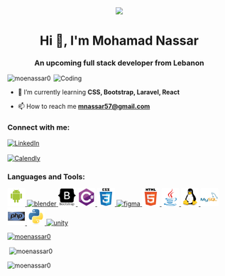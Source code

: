 <div align="center"><img src="https://user-images.githubusercontent.com/112478303/187738664-4905c479-c966-43df-a0d0-822624ff562d.png"></div>
<h1 align="center">Hi 👋, I'm Mohamad Nassar</h1>
<h3 align="center">An upcoming full stack developer from Lebanon</h3>
<img align="right" alt="Coding" width="400" src="https://i.pinimg.com/originals/e4/26/70/e426702edf874b181aced1e2fa5c6cde.gif">
<p align="left"> <img src="https://komarev.com/ghpvc/?username=moenassar0&label=Profile%20views&color=0e75b6&style=flat" alt="moenassar0" /> </p>



- 🌱 I’m currently learning **CSS, Bootstrap, Laravel, React**

- 📫 How to reach me **mnassar57@gmail.com**

<h3 align="left">Connect with me:</h3>
<div style="display:flex;flex-direction:column;"> 
<a href="https://www.linkedin.com/in/mohamad-nassar-73aa07253/"><img src="https://upload.wikimedia.org/wikipedia/commons/0/01/LinkedIn_Logo.svg" alt="LinkedIn" width="110" height="40"/></a>
  <br />
<a href="https://calendly.com/mohamad-nassar"><img src="https://assets.website-files.com/611ba8df24df397a474a2f9c/620fd4f6f41d5f5322f81502_Calendly-Logo.png" alt="Calendly" width=130 height=100 /></a>
  </div>
<p align="left">
</p>



<h3 align="left">Languages and Tools:</h3>
<p align="left"> <a href="https://developer.android.com" target="_blank" rel="noreferrer"> <img src="https://raw.githubusercontent.com/devicons/devicon/master/icons/android/android-original-wordmark.svg" alt="android" width="40" height="40"/> </a> <a href="https://www.blender.org/" target="_blank" rel="noreferrer"> <img src="https://download.blender.org/branding/community/blender_community_badge_white.svg" alt="blender" width="40" height="40"/> </a> <a href="https://getbootstrap.com" target="_blank" rel="noreferrer"> <img src="https://raw.githubusercontent.com/devicons/devicon/master/icons/bootstrap/bootstrap-plain-wordmark.svg" alt="bootstrap" width="40" height="40"/> </a> <a href="https://www.w3schools.com/cs/" target="_blank" rel="noreferrer"> <img src="https://raw.githubusercontent.com/devicons/devicon/master/icons/csharp/csharp-original.svg" alt="csharp" width="40" height="40"/> </a> <a href="https://www.w3schools.com/css/" target="_blank" rel="noreferrer"> <img src="https://raw.githubusercontent.com/devicons/devicon/master/icons/css3/css3-original-wordmark.svg" alt="css3" width="40" height="40"/> </a> <a href="https://www.figma.com/" target="_blank" rel="noreferrer"> <img src="https://www.vectorlogo.zone/logos/figma/figma-icon.svg" alt="figma" width="40" height="40"/> </a> <a href="https://www.w3.org/html/" target="_blank" rel="noreferrer"> <img src="https://raw.githubusercontent.com/devicons/devicon/master/icons/html5/html5-original-wordmark.svg" alt="html5" width="40" height="40"/> </a> <a href="https://www.java.com" target="_blank" rel="noreferrer"> <img src="https://raw.githubusercontent.com/devicons/devicon/master/icons/java/java-original.svg" alt="java" width="40" height="40"/> </a> <a href="https://www.linux.org/" target="_blank" rel="noreferrer"> <img src="https://raw.githubusercontent.com/devicons/devicon/master/icons/linux/linux-original.svg" alt="linux" width="40" height="40"/> </a> <a href="https://www.mysql.com/" target="_blank" rel="noreferrer"> <img src="https://raw.githubusercontent.com/devicons/devicon/master/icons/mysql/mysql-original-wordmark.svg" alt="mysql" width="40" height="40"/> </a> <a href="https://www.php.net" target="_blank" rel="noreferrer"> <img src="https://raw.githubusercontent.com/devicons/devicon/master/icons/php/php-original.svg" alt="php" width="40" height="40"/> </a> <a href="https://www.python.org" target="_blank" rel="noreferrer"> <img src="https://raw.githubusercontent.com/devicons/devicon/master/icons/python/python-original.svg" alt="python" width="40" height="40"/> </a> <a href="https://unity.com/" target="_blank" rel="noreferrer"> <img src="https://www.vectorlogo.zone/logos/unity3d/unity3d-icon.svg" alt="unity" width="40" height="40"/> </a> </p>
<p align="left"> <a href="https://github.com/ryo-ma/github-profile-trophy"><img src="https://github-profile-trophy.vercel.app/?username=moenassar0" alt="moenassar0" /></a> </p>
<p>&nbsp;<img align="center" src="https://github-readme-stats.vercel.app/api?username=moenassar0&show_icons=true&locale=en" alt="moenassar0" /></p>
<p><img align="center" src="https://github-readme-streak-stats.herokuapp.com/?user=moenassar0&" alt="moenassar0" /></p>


